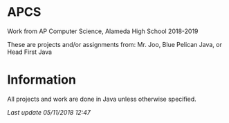 # APCS
Work from AP Computer Science, Alameda High School 2018-2019

These are projects and/or assignments from: Mr. Joo, Blue Pelican Java, or Head First Java

# Information
All projects and work are done in Java unless otherwise specified.

*Last update 05/11/2018 12:47*
